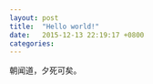 ```yaml
---
layout: post
title:  "Hello world!"
date:   2015-12-13 22:19:17 +0800
categories:
---
```

朝闻道，夕死可矣。
